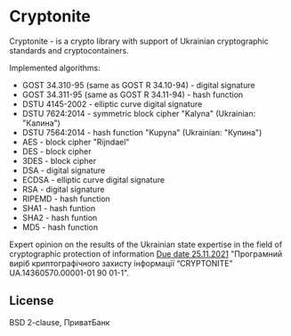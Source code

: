 # Сryptonite

Сryptonite - is a crypto library with support of Ukrainian cryptographic standards and cryptocontainers.

Implemented algorithms:

* GOST 34.310-95 (same as GOST R 34.10-94) - digital signature
* GOST 34.311-95 (same as GOST R 34.11-94) - hash function
* DSTU 4145-2002 - elliptic curve digital signature
* DSTU 7624:2014 - symmetric block cipher "Kalyna" (Ukrainian: "Калина")
* DSTU 7564:2014 - hash function "Kupyna" (Ukrainian: "Купина")
* AES - block cipher "Rijndael"
* DES - block cipher
* 3DES - block cipher
* DSA - digital signature
* ECDSA - elliptic curve digital signature
* RSA - digital signature
* RIPEMD - hash function
* SHA1 - hash funtion
* SHA2 - hash funtion
* MD5 - hash function

Expert opinion on the results of the Ukrainian state expertise in the field of cryptographic protection
of information [Due date 25.11.2021](https://www.google.com/url?sa=t&rct=j&q=&esrc=s&source=web&cd=&ved=2ahUKEwj-yKjRwI-BAxWaBhAIHR65BaQQFnoECBQQAQ&url=https%3A%2F%2Fdata.gov.ua%2Fdataset%2F17055d98-7c52-436a-99b3-b808b323b37c%2Fresource%2Fa403a039-a0ff-4c37-9b16-4a5fb807da90%2Fdownload%2Fperelik-zasobiv-kzi-20191004.ods&usg=AOvVaw281Tqw2mMGfRsKMWhmAcGs&opi=89978449)
"Програмний виріб криптографічного захисту інформації “CRYPTONITE” UA.14360570.00001-01 90 01-1".

License
-------

BSD 2-clause, ПриватБанк

